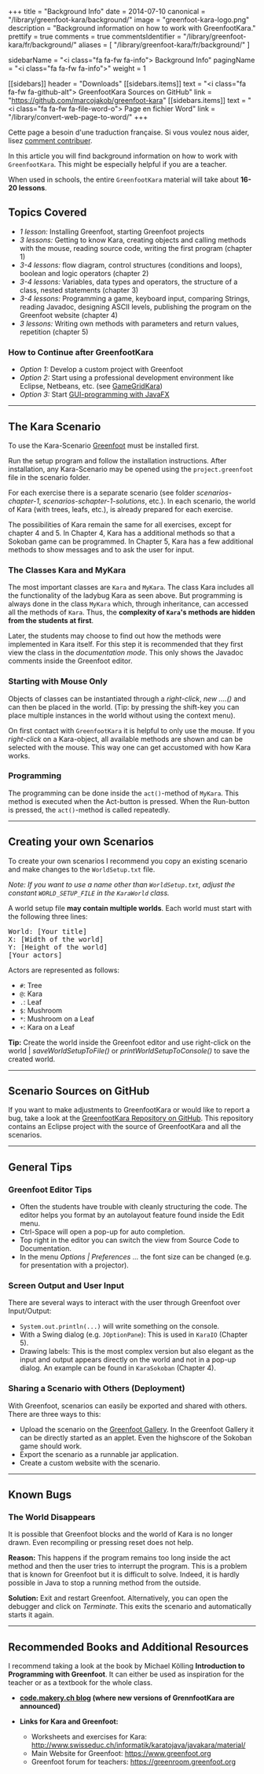 +++
title = "Background Info"
date = 2014-07-10
canonical = "/library/greenfoot-kara/background/"
image = "greenfoot-kara-logo.png"
description = "Background information on how to work with GreenfootKara."
prettify = true
comments = true
commentsIdentifier = "/library/greenfoot-kara/fr/background/"
aliases = [ 
  "/library/greenfoot-kara/fr/background/" 
]

sidebarName = "<i class=\"fa fa-fw fa-info\"></i> Background Info"
pagingName = "<i class=\"fa fa-fw fa-info\"></i>"
weight = 1

[[sidebars]]
header = "Downloads"
[[sidebars.items]]
text = "<i class=\"fa fa-fw fa-github-alt\"></i> GreenfootKara Sources on GitHub"
link = "https://github.com/marcojakob/greenfoot-kara"
[[sidebars.items]]
text = "<i class=\"fa fa-fw fa-file-word-o\"></i> Page en fichier Word"
link = "/library/convert-web-page-to-word/"
+++

<div class="alert alert-warning">
  <i class="fa fa-language"></i> Cette page a besoin d'une traduction française. Si vous voulez nous aider, lisez <a href="/library/how-to-contribute/" class="alert-link">comment contribuer</a>.
</div>

In this article you will find background information on how to work with `GreenfootKara`. This might be especially helpful if you are a teacher.

When used in schools, the entire `GreenfootKara` material will take about **16-20 lessons**. 


## Topics Covered

* *1 lesson:* Installing Greenfoot, starting Greenfoot projects
* *3 lessons:* Getting to know Kara, creating objects and calling methods with the mouse, reading source code, writing the first program (chapter 1)
* *3-4 lessons:* flow diagram, control structures (conditions and loops), boolean and logic operators (chapter 2)
* *3-4 lessons:* Variables, data types and operators, the structure of a class, nested statements (chapter 3)
* *3-4 lessons:* Programming a game, keyboard input, comparing Strings, reading Javadoc, designing ASCII levels, publishing the program on the Greenfoot website (chapter 4)
* *3 lessons:* Writing own methods with parameters and return values, repetition (chapter 5)


### How to Continue after GreenfootKara

* *Option 1:* Develop a custom project with Greenfoot
* *Option 2:* Start using a professional development environment like Eclipse, Netbeans, etc. (see [GameGridKara](/library/gamegrid-kara/))
* *Option 3:* Start [GUI-programming with JavaFX](/library/javafx-8-tutorial/)


***

## The Kara Scenario

To use the Kara-Scenario [Greenfoot](https://www.greenfoot.org) must be installed first.

Run the setup program and follow the installation instructions.
After installation, any Kara-Scenario may be opened using the `project.greenfoot` file in the scenario folder.

For each exercise there is a separate scenario (see folder *scenarios-chapter-1*, *scenarios-schapter-1-solutions*, etc.). In each scenario, the world of Kara (with trees, leafs, etc.), is already prepared for each exercise.

The possibilities of Kara remain the same for all exercises, except for chapter 4 and 5. In Chapter 4, Kara has a additional methods so that a Sokoban game can be programmed. In Chapter 5, Kara has a few additional methods to show messages and to ask the user for input. 


### The Classes Kara and MyKara

The most important classes are `Kara` and `MyKara`. The class Kara includes all the functionality of the ladybug Kara as seen above. But programming is always done in the class `MyKara` which, through inheritance, can accessed all the methods of `Kara`. Thus, the **complexity of `Kara`'s methods are hidden from the students at first**.

Later, the students may choose to find out how the methods were implemented in Kara itself. For this step it is recommended that they first view the class in the *documentation mode*. This only shows the Javadoc comments inside the Greenfoot editor.


### Starting with Mouse Only

Objects of classes can be instantiated through a *right-click*, *new ....()* and can then be placed in the world. (Tip: by  pressing the shift-key you can place multiple instances in the world without using the context menu).

On first contact with `GreenfootKara` it is helpful to only use the mouse. If you *right-click* on a Kara-object, all available methods are shown and can be selected with the mouse. This way one can get accustomed with how Kara works.


### Programming

The programming can be done inside the `act()`-method of `MyKara`.
This method is executed when the Act-button is pressed. When the Run-button is pressed, the `act()`-method is called repeatedly.


***

## Creating your own Scenarios

To create your own scenarios I recommend you copy an existing scenario and make changes to the `WorldSetup.txt` file.

*Note: If you want to use a name other than `WorldSetup.txt`, adjust the constant `WORLD_SETUP_FILE` in the `KaraWorld` class.*

A world setup file **may contain multiple worlds**. Each world must start with the following three lines:

<pre class="prettyprint">
World: [Your title]
X: [Width of the world]
Y: [Height of the world]
[Your actors]
</pre>

Actors are represented as follows:

* `#`: Tree
* `@`: Kara
* `.`: Leaf
* `$`: Mushroom
* `*`: Mushroom on a Leaf
* `+`: Kara on a Leaf

**Tip:** Create the world inside the Greenfoot editor and use right-click on the world | *saveWorldSetupToFile()* or *printWorldSetupToConsole()* to save the created world.


***

## Scenario Sources on GitHub

If you want to make adjustments to GreenfootKara or would like to report a bug, take a look at the [GreenfootKara Repository on GitHub](https://github.com/marcojakob/greenfoot-kara). This repository contains an Eclipse project with the source of GreenfootKara and all the scenarios.


*** 

## General Tips

### Greenfoot Editor Tips

* Often the students have trouble with cleanly structuring the code. The editor helps you format by an autolayout feature found inside the Edit menu.
* Ctrl-Space will open a pop-up for auto completion.
* Top right in the editor you can switch the view from Source Code to Documentation.
* In the menu *Options | Preferences ...* the font size can be changed (e.g. for presentation with a projector).


### Screen Output and User Input

There are several ways to interact with the user through Greenfoot over Input/Output:

* `System.out.println(...)` will write something on the console.
* With a Swing dialog (e.g. `JOptionPane`): This is used in `KaraIO` (Chapter 5).
* Drawing labels: This is the most complex version but also elegant as the input and output appears directly on the world and not in a pop-up dialog. An example can be found in `KaraSokoban` (Chapter 4).


### Sharing a Scenario with Others (Deployment)

With Greenfoot, scenarios can easily be exported and shared with others. There are three ways to this:

* Upload the scenario on the [Greenfoot Gallery](https://www.greenfoot.org/scenarios). In the Greenfoot Gallery it can be directly started as an applet. Even the highscore of the Sokoban game should work.
* Export the scenario as a runnable jar application.
* Create a custom website with the scenario.


*** 

## Known Bugs

### The World Disappears

It is possible that Greenfoot blocks and the world of Kara is no longer drawn. Even recompiling or pressing reset does not help.

**Reason:** This happens if the program remains too long inside the act method and then the user tries to interrupt the program. This is a problem that is known for Greenfoot but it is difficult to solve. Indeed, it is hardly possible in Java to stop a running method from the outside.

**Solution:** Exit and restart Greenfoot. Alternatively, you can open the debugger and click on *Terminate*. This exits the scenario and automatically starts it again.


*** 

## Recommended Books and Additional Resources

I recommend taking a look at the book by Michael Kölling **Introduction to Programming with Greenfoot**. It can either be used as inspiration for the teacher or as a textbook for the whole class.

* **[code.makery.ch blog](/blog/) (where new versions of GrennfootKara are announced)**

* **Links for Kara and Greenfoot:**
  * Worksheets and exercises for Kara: http://www.swisseduc.ch/informatik/karatojava/javakara/material/
  * Main Website for Greenfoot: https://www.greenfoot.org
  * Greenfoot forum for teachers: https://greenroom.greenfoot.org
